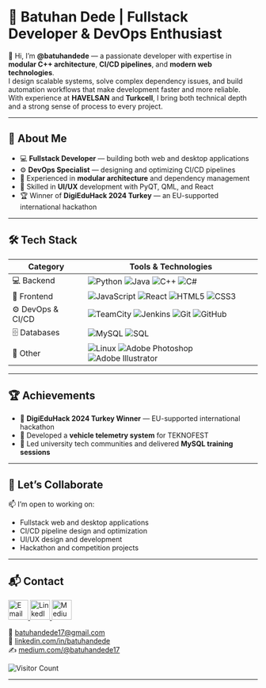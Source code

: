 # 🚀 Batuhan Dede | Fullstack Developer & DevOps Enthusiast

👋 Hi, I’m **@batuhandede** — a passionate developer with expertise in **modular C++ architecture**, **CI/CD pipelines**, and **modern web technologies**.  
I design scalable systems, solve complex dependency issues, and build automation workflows that make development faster and more reliable.  
With experience at **HAVELSAN** and **Turkcell**, I bring both technical depth and a strong sense of process to every project.

---

## 💼 About Me

- 💻 **Fullstack Developer** — building both web and desktop applications  
- ⚙️ **DevOps Specialist** — designing and optimizing CI/CD pipelines  
- 🧩 Experienced in **modular architecture** and dependency management  
- 🎯 Skilled in **UI/UX** development with PyQT, QML, and React  
- 🏆 Winner of **DigiEduHack 2024 Turkey** — an EU-supported international hackathon  

---

## 🛠 Tech Stack

| Category              | Tools & Technologies |
|-----------------------|----------------------|
| 💻 Backend            | ![Python](https://img.shields.io/badge/-Python-3776AB?style=flat&logo=python&logoColor=white) ![Java](https://img.shields.io/badge/-Java-007396?style=flat&logo=java&logoColor=white) ![C++](https://img.shields.io/badge/-C++-00599C?style=flat&logo=cplusplus&logoColor=white) ![C#](https://img.shields.io/badge/-C%23-239120?style=flat&logo=c-sharp&logoColor=white) |
| 🎨 Frontend           | ![JavaScript](https://img.shields.io/badge/-JavaScript-F7DF1E?style=flat&logo=javascript&logoColor=black) ![React](https://img.shields.io/badge/-React-61DAFB?style=flat&logo=react&logoColor=black) ![HTML5](https://img.shields.io/badge/-HTML5-E34F26?style=flat&logo=html5&logoColor=white) ![CSS3](https://img.shields.io/badge/-CSS3-1572B6?style=flat&logo=css3&logoColor=white) |
| ⚙️ DevOps & CI/CD     | ![TeamCity](https://img.shields.io/badge/-TeamCity-000000?style=flat&logo=jetbrains&logoColor=white) ![Jenkins](https://img.shields.io/badge/-Jenkins-D24939?style=flat&logo=jenkins&logoColor=white) ![Git](https://img.shields.io/badge/-Git-F05032?style=flat&logo=git&logoColor=white) ![GitHub](https://img.shields.io/badge/-GitHub-181717?style=flat&logo=github&logoColor=white) |
| 🗄 Databases          | ![MySQL](https://img.shields.io/badge/-MySQL-4479A1?style=flat&logo=mysql&logoColor=white) ![SQL](https://img.shields.io/badge/-SQL-003B57?style=flat&logo=databricks&logoColor=white) |
| 🎯 Other              | ![Linux](https://img.shields.io/badge/-Linux-FCC624?style=flat&logo=linux&logoColor=black) ![Adobe Photoshop](https://img.shields.io/badge/-Photoshop-31A8FF?style=flat&logo=adobephotoshop&logoColor=white) ![Adobe Illustrator](https://img.shields.io/badge/-Illustrator-FF9A00?style=flat&logo=adobeillustrator&logoColor=white) |

---

## 🏆 Achievements

- 🥇 **DigiEduHack 2024 Turkey Winner** — EU-supported international hackathon  
- 🚀 Developed a **vehicle telemetry system** for TEKNOFEST  
- 🎯 Led university tech communities and delivered **MySQL training sessions**  

---

## 🤝 Let’s Collaborate

📫 I’m open to working on:

- Fullstack web and desktop applications  
- CI/CD pipeline design and optimization  
- UI/UX design and development  
- Hackathon and competition projects  

---

## 📬 Contact

<a href="mailto:batuhandede17@gmail.com" target="_blank">
  <img src="https://cdn-icons-png.flaticon.com/512/732/732200.png" alt="Email" width="40"/>
</a>
<a href="https://www.linkedin.com/in/batuhandede/" target="_blank">
  <img src="https://cdn-icons-png.flaticon.com/512/174/174857.png" alt="LinkedIn" width="40"/>
</a>
<a href="https://medium.com/@batuhandede17" target="_blank">
  <img src="https://cdn-icons-png.flaticon.com/512/5968/5968906.png" alt="Medium" width="40"/>
</a>

📧 [batuhandede17@gmail.com](mailto:batuhandede17@gmail.com)  
🔗 [linkedin.com/in/batuhandede](https://www.linkedin.com/in/batuhandede/)  
✍ [medium.com/@batuhandede17](https://medium.com/@batuhandede17)

![Visitor Count](https://komarev.com/ghpvc/?username=batuhandede&style=flat&color=blue)

---
<!---
batuhandede/batuhandede is a ✨ special ✨ repository because its `README.md` (this file) appears on your GitHub profile.
--->
